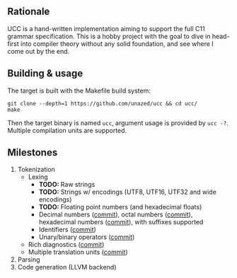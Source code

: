 ## Rationale

UCC is a hand-written implementation aiming to support the full C11 grammar 
specification.
This is a hobby project with the goal to dive in head-first into compiler
theory without any solid foundation, and see where I come out by the end.

## Building & usage

The target is built with the Makefile build system:
```
git clone --depth=1 https://github.com/unazed/ucc && cd ucc/
make
```
Then the target binary is named `ucc`, argument usage is provided by `ucc -?`.
Multiple compilation units are supported.

## Milestones

1. Tokenization
   - Lexing
     - **TODO:** Raw strings
     - **TODO:** Strings w/ encodings (UTF8, UTF16, UTF32 and wide encodings)
     - **TODO:** Floating point numbers (and hexadecimal floats)
     - Decimal numbers ([commit](https://github.com/unazed/ucc/commit/38d2ea53cfedbc53300dbcc8fabea5aa06744cad)),
       octal numbers ([commit](https://github.com/unazed/ucc/commit/92e9c9f5b7652e3e9799bc5a96b5f738bc924675)),
       hexadecimal numbers ([commit](https://github.com/unazed/ucc/commit/94b3d7dc643f19171edf51309917c7ad3cd78f09)),
       with suffixes supported
     - Identifiers ([commit](https://github.com/unazed/ucc/commit/38d2ea53cfedbc53300dbcc8fabea5aa06744cad))
     - Unary/binary operators ([commit](https://github.com/unazed/ucc/commit/38d2ea53cfedbc53300dbcc8fabea5aa06744cad))
   - Rich diagnostics ([commit](https://github.com/unazed/ucc/commit/49426ceda3c1ae9c3ca8d0b2b5ec684fef77e64e))
   - Multiple translation units ([commit](https://github.com/unazed/ucc/commit/50ce08cf9e574ed28b8fe6115d52b4a630e0b62b))
2. Parsing
3. Code generation (LLVM backend)
